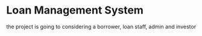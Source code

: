 # Loan Management System

the project is going to considering a borrower, loan staff, admin and investor

